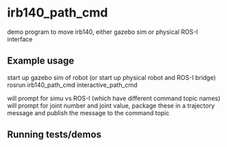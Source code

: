 # irb140_path_cmd

demo program to move irb140, either gazebo sim or physical ROS-I interface

## Example usage
start up gazebo sim of robot (or start  up physical robot and ROS-I  bridge)
rosrun irb140_path_cmd interactive_path_cmd

will prompt for simu vs ROS-I (which have different command topic names)
will prompt for joint number and joint value,  package these  in a trajectory message and
publish the message to the command topic

## Running tests/demos
    
